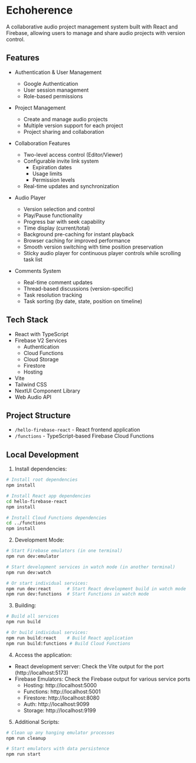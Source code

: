 # Echoherence

A collaborative audio project management system built with React and Firebase, allowing users to manage and share audio projects with version control.

## Features

- Authentication & User Management
  - Google Authentication
  - User session management
  - Role-based permissions

- Project Management
  - Create and manage audio projects
  - Multiple version support for each project
  - Project sharing and collaboration

- Collaboration Features
  - Two-level access control (Editor/Viewer)
  - Configurable invite link system
    - Expiration dates
    - Usage limits
    - Permission levels
  - Real-time updates and synchronization

- Audio Player
  - Version selection and control
  - Play/Pause functionality
  - Progress bar with seek capability
  - Time display (current/total)
  - Background pre-caching for instant playback
  - Browser caching for improved performance
  - Smooth version switching with time position preservation
  - Sticky audio player for continuous player controls while scrolling task list

- Comments System
  - Real-time comment updates
  - Thread-based discussions (version-specific)
  - Task resolution tracking
  - Task sorting (by date, state, position on timeline)

## Tech Stack

- React with TypeScript
- Firebase V2 Services
  - Authentication
  - Cloud Functions
  - Cloud Storage
  - Firestore
  - Hosting
- Vite
- Tailwind CSS
- NextUI Component Library
- Web Audio API

## Project Structure

- `/hello-firebase-react` - React frontend application
- `/functions` - TypeScript-based Firebase Cloud Functions

## Local Development

1. Install dependencies:

```bash
# Install root dependencies
npm install

# Install React app dependencies
cd hello-firebase-react
npm install

# Install Cloud Functions dependencies
cd ../functions
npm install
```

2. Development Mode:

```bash
# Start Firebase emulators (in one terminal)
npm run dev:emulator

# Start development services in watch mode (in another terminal)
npm run dev:watch

# Or start individual services:
npm run dev:react      # Start React development build in watch mode
npm run dev:functions  # Start Functions in watch mode
```

3. Building:

```bash
# Build all services
npm run build

# Or build individual services:
npm run build:react    # Build React application
npm run build:functions # Build Cloud Functions
```

4. Access the application:

- React development server: Check the Vite output for the port (http://localhost:5173)
- Firebase Emulators: Check the Firebase output for various service ports
  - Hosting: http://localhost:5000
  - Functions: http://localhost:5001
  - Firestore: http://localhost:8080
  - Auth: http://localhost:9099
  - Storage: http://localhost:9199

5. Additional Scripts:

```bash
# Clean up any hanging emulator processes
npm run cleanup

# Start emulators with data persistence
npm run start
```
